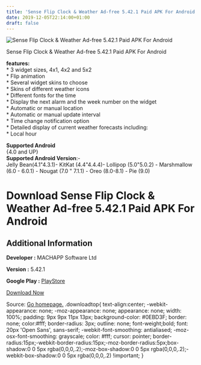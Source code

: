```yaml
---
title: 'Sense Flip Clock & Weather Ad-free 5.42.1 Paid APK For Android'
date: 2019-12-05T22:14:00+01:00
draft: false
---
```


![Sense Flip Clock & Weather Ad-free 5.42.1 Paid APK For Android](https://i0.wp.com/apkhome.net/wp-content/uploads/2019/12/Sense-Flip-Clock-Weather-Ad-free-5.42.1-Paid.png "Sense Flip Clock & Weather Ad-free 5.42.1 Paid APK For Android")

  

Sense Flip Clock & Weather Ad-free 5.42.1 Paid APK For Android

**features:**  
\* 3 widget sizes, 4x1, 4x2 and 5x2  
\* Flip animation  
\* Several widget skins to choose  
\* Skins of different weather icons  
\* Different fonts for the time  
\* Display the next alarm and the week number on the widget  
\* Automatic or manual location  
\* Automatic or manual update interval  
\* Time change notification option  
\* Detailed display of current weather forecasts including:  
\* Local hour

**Supported Android**  
{4.0 and UP}  
**Supported Android Version**:-  
Jelly Bean(4.1"4.3.1)- KitKat (4.4"4.4.4)- Lollipop (5.0"5.0.2) - Marshmallow (6.0 - 6.0.1) - Nougat (7.0 " 7.1.1) - Oreo (8.0-8.1) - Pie (9.0)

Download Sense Flip Clock & Weather Ad-free 5.42.1 Paid APK For Android
=======================================================================

Additional Information
----------------------

**Developer :** MACHAPP Software Ltd

**Version :** 5.42.1

**Google Play :** [PlayStore](https://play.google.com/store/apps/details?id=com.droid27.senseflipclockweather.premium)

  

[Download Now](https://store4app.co/post/sense-flip-clock-amp-weather-ad-free-5-42-1-paid-apk-for-android_1575575210)

  
Source: [Go homepage.](https://store4app.co/post/sense-flip-clock-amp-weather-ad-free-5-42-1-paid-apk-for-android_1575575210) .downloadtop{ text-align:center; -webkit-appearance: none; -moz-appearance: none; appearance: none; width: 100%; padding: 9px 9px 11px 13px; background-color: #0EBD3F; border: none; color:#fff; border-radius: 3px; outline: none; font-weight;bold; font: 20px 'Open Sans', sans-serif; -webkit-font-smoothing: antialiased; -moz-osx-font-smoothing: grayscale; color: #fff; cursor: pointer; border-radius:15px;-webkit-border-radius:15px;-moz-border-radius:5px;box-shadow:0 0 5px rgba(0,0,0,.2);-moz-box-shadow:0 0 5px rgba(0,0,0,.2);-webkit-box-shadow:0 0 5px rgba(0,0,0,.2) !important; }